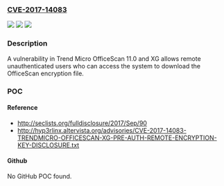 ### [CVE-2017-14083](https://cve.mitre.org/cgi-bin/cvename.cgi?name=CVE-2017-14083)
![](https://img.shields.io/static/v1?label=Product&message=Trend%20Micro%20OfficeScan&color=blue)
![](https://img.shields.io/static/v1?label=Version&message=n%2Fa&color=blue)
![](https://img.shields.io/static/v1?label=Vulnerability&message=Unauthorized%20Access%20Control&color=brighgreen)

### Description

A vulnerability in Trend Micro OfficeScan 11.0 and XG allows remote unauthenticated users who can access the system to download the OfficeScan encryption file.

### POC

#### Reference
- http://seclists.org/fulldisclosure/2017/Sep/90
- http://hyp3rlinx.altervista.org/advisories/CVE-2017-14083-TRENDMICRO-OFFICESCAN-XG-PRE-AUTH-REMOTE-ENCRYPTION-KEY-DISCLOSURE.txt

#### Github
No GitHub POC found.

